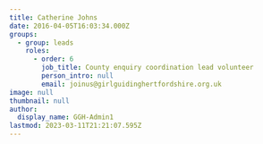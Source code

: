 ```yaml
---
title: Catherine Johns
date: 2016-04-05T16:03:34.000Z
groups:
  - group: leads
    roles:
      - order: 6
        job_title: County enquiry coordination lead volunteer
        person_intro: null
        email: joinus@girlguidinghertfordshire.org.uk
image: null
thumbnail: null
author:
  display_name: GGH-Admin1
lastmod: 2023-03-11T21:21:07.595Z
---
```

